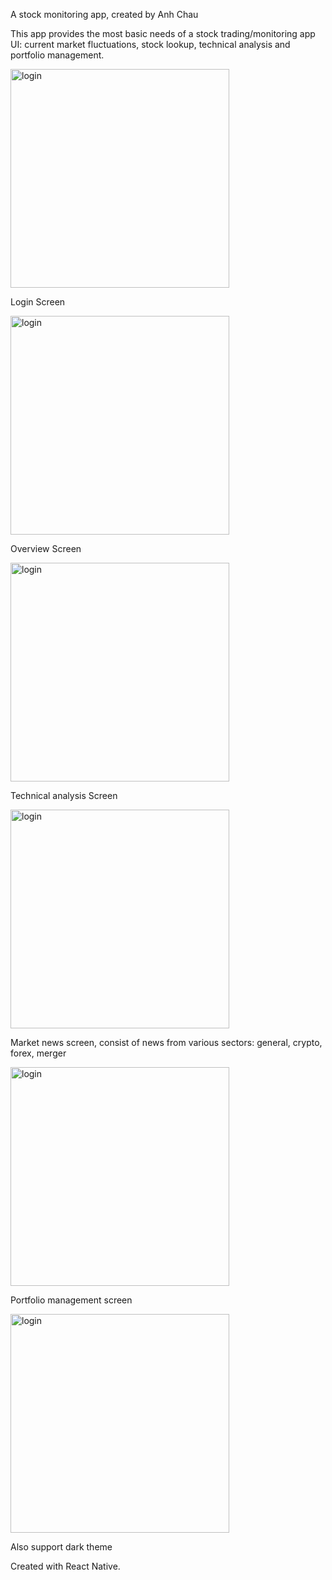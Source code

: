A stock monitoring app, created by Anh Chau

This app provides the most basic needs of a stock trading/monitoring app UI: current market fluctuations, stock lookup, technical analysis and portfolio management.

<img src="src/assets/loginScreen.png" alt="login" width="350"/>

Login Screen

<img src="src/assets/overviewScreen.png" alt="login" width="350"/>

Overview Screen

<img src="src/assets/analysis.png" alt="login" width="350"/>

Technical analysis Screen

<img src="src/assets/news.png" alt="login" width="350"/>

Market news screen, consist of news from various sectors: general, crypto, forex, merger

<img src="src/assets/portfolio.png" alt="login" width="350"/>

Portfolio management screen

<img src="src/assets/dark.png" alt="login" width="350"/>

Also support dark theme



Created with React Native.
